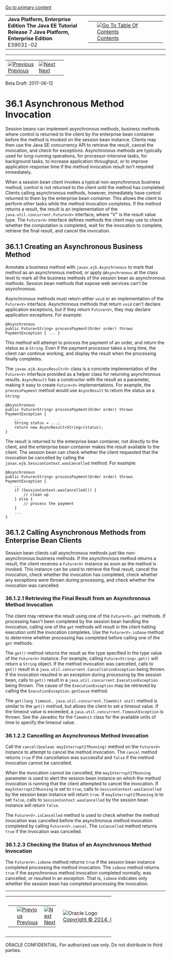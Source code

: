 [Go to primary content](#BEGIN)

<table>
<colgroup>
<col width="50%" />
<col width="50%" />
</colgroup>
<tbody>
<tr class="odd">
<td><strong>Java Platform, Enterprise Edition The Java EE Tutorial</strong><br />
<strong>Release 7 Java Platform, Enterprise Edition</strong><br />
E39031-02</td>
<td><table>
<tbody>
<tr class="odd">
<td> </td>
<td><a href="toc.htm"><img src="../../dcommon/gifs/toc.gif" alt="Go To Table Of Contents" /><br />
<span class="icon">Contents</span></a></td>
</tr>
</tbody>
</table></td>
</tr>
</tbody>
</table>

-----

<table>
<tbody>
<tr class="odd">
<td><a href="ejb-async.htm"><img src="../../dcommon/gifs/leftnav.gif" alt="Previous" /><br />
<span class="icon">Previous</span></a> </td>
<td><a href="ejb-async002.htm"><img src="../../dcommon/gifs/rightnav.gif" alt="Next" /><br />
<span class="icon">Next</span></a></td>
<td> </td>
</tr>
</tbody>
</table>

Beta Draft: 2017-06-12

# 36.1 Asynchronous Method Invocation

Session beans can implement asynchronous methods, business methods where
control is returned to the client by the enterprise bean container
before the method is invoked on the session bean instance. Clients may
then use the Java SE concurrency API to retrieve the result, cancel the
invocation, and check for exceptions. Asynchronous methods are typically
used for long-running operations, for processor-intensive tasks, for
background tasks, to increase application throughput, or to improve
application response time if the method invocation result isn't required
immediately.

When a session bean client invokes a typical non-asynchronous business
method, control is not returned to the client until the method has
completed. Clients calling asynchronous methods, however, immediately
have control returned to them by the enterprise bean container. This
allows the client to perform other tasks while the method invocation
completes. If the method returns a result, the result is an
implementation of the `java.util.concurrent.Future<V>` interface, where
"V" is the result value type. The `Future<V>` interface defines methods
the client may use to check whether the computation is completed, wait
for the invocation to complete, retrieve the final result, and cancel
the invocation.

## 36.1.1 Creating an Asynchronous Business Method

Annotate a business method with `javax.ejb.Asynchronous` to mark that
method as an asynchronous method, or apply `@Asynchronous` at the class
level to mark all the business methods of the session bean as
asynchronous methods. Session bean methods that expose web services
can't be asynchronous.

Asynchronous methods must return either `void` or an implementation of
the `Future<V>` interface. Asynchronous methods that return `void` can't
declare application exceptions, but if they return `Future<V>`, they may
declare application exceptions. For example:

``` oac_no_warn
@Asynchronous
public Future<String> processPayment(Order order) throws PaymentException { ... }
```

This method will attempt to process the payment of an order, and return
the status as a `String`. Even if the payment processor takes a long
time, the client can continue working, and display the result when the
processing finally completes.

The `javax.ejb.AsyncResult<V>` class is a concrete implementation of the
`Future<V>` interface provided as a helper class for returning
asynchronous results. `AsyncResult` has a constructor with the result as
a parameter, making it easy to create `Future<V>` implementations. For
example, the `processPayment` method would use `AsyncResult` to return
the status as a `String`:

``` oac_no_warn
@Asynchronous
public Future<String> processPayment(Order order) throws PaymentException {
    ...
    String status = ...;
    return new AsyncResult<String>(status);
}
```

The result is returned to the enterprise bean container, not directly to
the client, and the enterprise bean container makes the result available
to the client. The session bean can check whether the client requested
that the invocation be cancelled by calling the
`javax.ejb.SessionContext.wasCancelled` method. For example:

``` oac_no_warn
@Asynchronous
public Future<String> processPayment(Order order) throws PaymentException {
    ...
    if (SessionContext.wasCancelled()) {
        // clean up
    } else {
        // process the payment
    }
    ...
}
```

## 36.1.2 Calling Asynchronous Methods from Enterprise Bean Clients

Session bean clients call asynchronous methods just like
non-asynchronous business methods. If the asynchronous method returns a
result, the client receives a `Future<V>` instance as soon as the method
is invoked. This instance can be used to retrieve the final result,
cancel the invocation, check whether the invocation has completed, check
whether any exceptions were thrown during processing, and check whether
the invocation was
cancelled.

### 36.1.2.1 Retrieving the Final Result from an Asynchronous Method Invocation

The client may retrieve the result using one of the `Future<V>.get`
methods. If processing hasn't been completed by the session bean
handling the invocation, calling one of the `get` methods will result in
the client halting execution until the invocation completes. Use the
`Future<V>.isDone` method to determine whether processing has completed
before calling one of the `get` methods.

The `get()` method returns the result as the type specified in the type
value of the `Future<V>` instance. For example, calling
`Future<String>.get()` will return a `String` object. If the method
invocation was cancelled, calls to `get()` result in a
`java.util.concurrent.CancellationException` being thrown. If the
invocation resulted in an exception during processing by the session
bean, calls to `get()` result in a
`java.util.concurrent.ExecutionException` being thrown. The cause of the
`ExecutionException` may be retrieved by calling the
`ExecutionException.getCause` method.

The `get(long timeout, java.util.concurrent.TimeUnit unit)` method is
similar to the `get()` method, but allows the client to set a timeout
value. If the timeout value is exceeded, a
`java.util.concurrent.TimeoutException` is thrown. See the Javadoc for
the `TimeUnit` class for the available units of time to specify the
timeout value.

### 36.1.2.2 Cancelling an Asynchronous Method Invocation

Call the `cancel(boolean mayInterruptIfRunning)` method on the
`Future<V>` instance to attempt to cancel the method invocation. The
`cancel` method returns `true` if the cancellation was successful and
`false` if the method invocation cannot be cancelled.

When the invocation cannot be cancelled, the `mayInterruptIfRunning`
parameter is used to alert the session bean instance on which the method
invocation is running that the client attempted to cancel the
invocation. If `mayInterruptIfRunning` is set to `true`, calls to
`SessionContext.wasCancelled` by the session bean instance will return
`true`. If `mayInterruptIfRunning` is to set `false`, calls to
`SessionContext.wasCancelled` by the session bean instance will return
`false`.

The `Future<V>.isCancelled` method is used to check whether the method
invocation was cancelled before the asynchronous method invocation
completed by calling `Future<V>.cancel`. The `isCancelled` method
returns `true` if the invocation was cancelled.

### 36.1.2.3 Checking the Status of an Asynchronous Method Invocation

The `Future<V>.isDone` method returns `true` if the session bean
instance completed processing the method invocation. The `isDone` method
returns `true` if the asynchronous method invocation completed normally,
was cancelled, or resulted in an exception. That is, `isDone` indicates
only whether the session bean has completed processing the invocation.

-----

<table style="width:66%;">
<colgroup>
<col width="33%" />
<col width="0%" />
<col width="33%" />
</colgroup>
<tbody>
<tr class="odd">
<td><table style="width:96%;">
<colgroup>
<col width="0%" />
<col width="48%" />
<col width="48%" />
</colgroup>
<tbody>
<tr class="odd">
<td> </td>
<td><a href="ejb-async.htm"><img src="../../dcommon/gifs/leftnav.gif" alt="Previous" /><br />
<span class="icon">Previous</span></a> </td>
<td><a href="ejb-async002.htm"><img src="../../dcommon/gifs/rightnav.gif" alt="Next" /><br />
<span class="icon">Next</span></a></td>
</tr>
</tbody>
</table></td>
<td><img src="../../dcommon/gifs/oracle.gif" alt="Oracle Logo" class="copyrightlogo" /> <a href="../../dcommon/html/cpyr.htm"><br />
<span class="copyrightlogo">Copyright © 2014, Oracle and/or its affiliates. All rights reserved.</span></a></td>
<td><table>
<tbody>
<tr class="odd">
<td> </td>
<td><a href="toc.htm"><img src="../../dcommon/gifs/toc.gif" alt="Go To Table Of Contents" /><br />
<span class="icon">Contents</span></a></td>
</tr>
</tbody>
</table></td>
</tr>
</tbody>
</table>

ORACLE CONFIDENTIAL. For authorized use only. Do not distribute to third parties.
